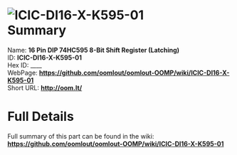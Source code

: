 
![ICIC-DI16-X-K595-01](https://github.com/oomlout/oomlout-OOMP/blob/master/parts/ICIC-DI16-X-K595-01/ICIC-DI16-X-K595-01_420.jpg)   
Summary
=================
  
Name: __16 Pin DIP 74HC595 8-Bit Shift Register (Latching)__    
ID: __ICIC-DI16-X-K595-01__   
Hex ID: ____   
WebPage: __https://github.com/oomlout/oomlout-OOMP/wiki/ICIC-DI16-X-K595-01__   
Short URL: __http://oom.lt/__   

Full Details
==========================
Full summary of this part can be found in the wiki:   
__https://github.com/oomlout/oomlout-OOMP/wiki/ICIC-DI16-X-K595-01__    

